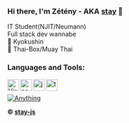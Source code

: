 ### Hi there, I'm Zétény - AKA [stay](https://stayy.xyz/) 👋
IT Student(NJIT/Neumann)
<br />
Full stack dev wannabe
<br />
🥋 Kyokushin
<br />
🥊 Thai-Box/Muay Thai

### Languages and Tools:

<img align="left" alt="Visual Studio Code" width="26px" src="https://i.imgur.com/LwSdAlE.png" />
<img align="left" alt="node.js" width="26px" src="https://i.imgur.com/tYLFZBh.png" /> 
<img align="left" alt="js" width="26px" src="https://i.imgur.com/3u1wzwE.png" />
<img align="left" alt="ts" width="26px" src="https://i.imgur.com/vSgFULR.png" />

<br />
<br />

<a href="https://top.gg/bot/796973403307376671">
    <img src="https://top.gg/api/widget/796973403307376671.svg" alt="Anything" />
</a>

<br />

**© [stay-js](https://github.com/stay-js)**
